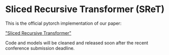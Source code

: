 # Sliced Recursive Transformer (SReT)

This is the official pytorch implementation of our paper:

["Sliced Recursive Transformer"]() 
 
Code and models will be cleaned and released soon after the recent conference submission deadline.
